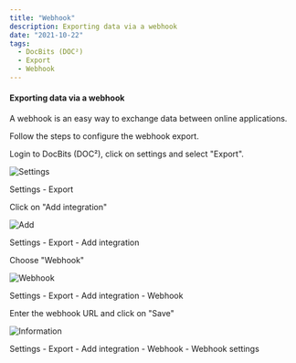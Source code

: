 ```yaml
---
title: "Webhook"
description: Exporting data via a webhook
date: "2021-10-22"
tags:
  - DocBits (DOC²)
  - Export
  - Webhook
---
```


#### Exporting data via a webhook

A webhook is an easy way to exchange data between online applications.

Follow the steps to configure the webhook export.

Login to DocBits (DOC²), click on settings and select "Export".

![Settings](/_images/docbits/Webhook/image_1_settings.png)

Settings - Export

Click on "Add integration"

![Add](/_images/docbits/Webhook/image_2_add.png)

Settings - Export - Add integration

Choose "Webhook"

![Webhook](/_images/docbits/Webhook/image_3_webhook.png)

Settings - Export - Add integration - Webhook

Enter the webhook URL and click on "Save"

![Information](/_images/docbits/Webhook/image_4_info.png)

Settings - Export - Add integration - Webhook - Webhook settings
